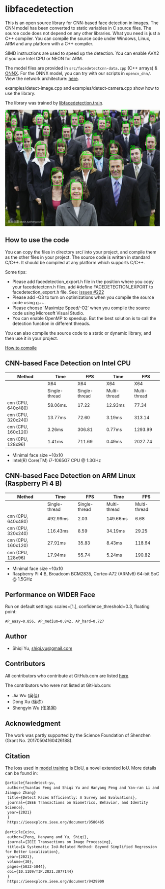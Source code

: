 # libfacedetection

This is an open source library for CNN-based face detection in images. The CNN model has been converted to static variables in C source files. The source code does not depend on any other libraries. What you need is just a C++ compiler. You can compile the source code under Windows, Linux, ARM and any platform with a C++ compiler.

SIMD instructions are used to speed up the detection. You can enable AVX2 if you use Intel CPU or NEON for ARM.

The model files are provided in `src/facedetectcnn-data.cpp` (C++ arrays) & [ONNX](https://github.com/opencv/opencv_zoo/tree/master/models/face_detection_yunet). For the ONNX model, you can try with our scripts in `opencv_dnn/`. View the network architecture: [here](https://netron.app/?url=https://raw.githubusercontent.com/ShiqiYu/libfacedetection.train/master/tasks/task1/onnx/yunet.onnx).

examples/detect-image.cpp and examples/detect-camera.cpp show how to use the library.

The library was trained by [libfacedetection.train](https://github.com/ShiqiYu/libfacedetection.train).

![Examples](/images/cnnresult.png "Detection example")

## How to use the code

You can copy the files in directory src/ into your project,
and compile them as the other files in your project.
The source code is written in standard C/C++.
It should be compiled at any platform which supports C/C++.

Some tips:

  * Please add facedetection_export.h file in the position where you copy your facedetectcnn.h files, add #define FACEDETECTION_EXPORT to  facedetection_export.h file. See: [issues #222](https://github.com/ShiqiYu/libfacedetection/issues/222)
  * Please add -O3 to turn on optimizations when you compile the source code using g++.
  * Please choose 'Maximize Speed/-O2' when you compile the source code using Microsoft Visual Studio.
  * You can enable OpenMP to speedup. But the best solution is to call the detection function in different threads.

You can also compile the source code to a static or dynamic library, and then use it in your project.

[How to compile](COMPILE.md)


## CNN-based Face Detection on Intel CPU

<!--
| Method             |Time          | FPS         |Time          | FPS         |
|--------------------|--------------|-------------|--------------|-------------|
|                    |  X64         |X64          |  X64         |X64          |
|                    |Single-thread |Single-thread|Multi-thread  |Multi-thread |
|cnn (CPU, 640x480)  |  58.03ms     |  17.23      | 13.85ms      |   72.20     |
|cnn (CPU, 320x240)  |  14.18ms     |  70.51      |  3.38ms      |  296.21     |
|cnn (CPU, 160x120)  |   3.25ms     | 308.15      |  0.82ms      | 1226.56     |
|cnn (CPU, 128x96)   |   2.11ms     | 474.38      |  0.52ms      | 1929.60     |
-->
| Method             |Time          | FPS         |Time          | FPS         |
|--------------------|--------------|-------------|--------------|-------------|
|                    |  X64         |X64          |  X64         |X64          |
|                    |Single-thread |Single-thread|Multi-thread  |Multi-thread |
|cnn (CPU, 640x480)  |  58.06ms.    |  17.22      |  12.93ms     |   77.34     |
|cnn (CPU, 320x240)  |  13.77ms     |  72.60      |   3.19ms     |  313.14     |
|cnn (CPU, 160x120)  |   3.26ms     | 306.81      |   0.77ms     | 1293.99     |
|cnn (CPU, 128x96)   |   1.41ms     | 711.69      |   0.49ms     | 2027.74     |

* Minimal face size ~10x10
* Intel(R) Core(TM) i7-1065G7 CPU @ 1.3GHz


## CNN-based Face Detection on ARM Linux (Raspberry Pi 4 B)

| Method             |Time          | FPS         |Time          | FPS         |
|--------------------|--------------|-------------|--------------|-------------|
|                    |Single-thread |Single-thread|Multi-thread  |Multi-thread |
|cnn (CPU, 640x480)  |  492.99ms    |  2.03       |  149.66ms    |   6.68      |
|cnn (CPU, 320x240)  |  116.43ms    |  8.59       |   34.19ms    |  29.25      |
|cnn (CPU, 160x120)  |   27.91ms    | 35.83       |    8.43ms    | 118.64      |
|cnn (CPU, 128x96)   |   17.94ms    | 55.74       |    5.24ms    | 190.82      |

<!-- * Face detection only, and no landmark detection included. -->
* Minimal face size ~10x10
* Raspberry Pi 4 B, Broadcom BCM2835, Cortex-A72 (ARMv8) 64-bit SoC @ 1.5GHz


## Performance on WIDER Face 
Run on default settings: scales=[1.], confidence_threshold=0.3, floating point:
```
AP_easy=0.856, AP_medium=0.842, AP_hard=0.727
```

## Author
* Shiqi Yu, <shiqi.yu@gmail.com>

## Contributors
All contributors who contribute at GitHub.com are listed [here](https://github.com/ShiqiYu/libfacedetection/graphs/contributors). 

The contributors who were not listed at GitHub.com:
* Jia Wu (吴佳)
* Dong Xu (徐栋)
* Shengyin Wu (伍圣寅)

## Acknowledgment
The work was partly supported by the Science Foundation of Shenzhen (Grant No. 20170504160426188).


## Citation
The loss used in [model training](https://github.com/ShiqiYu/libfacedetection.train) is EIoU, a novel extended IoU. More details can be found in:

	@article{facedetect-yu,
	 author={Yuantao Feng and Shiqi Yu and Hanyang Peng and Yan-ran Li and Jianguo Zhang}
	 title={Detect Faces Efficiently: A Survey and Evaluations},
	 journal={IEEE Transactions on Biometrics, Behavior, and Identity Science},
	 year={2021}
	 }
	 https://ieeexplore.ieee.org/document/9580485

	@article{eiou,
	 author={Peng, Hanyang and Yu, Shiqi},
  	 journal={IEEE Transactions on Image Processing}, 
  	 title={A Systematic IoU-Related Method: Beyond Simplified Regression for Better Localization}, 
  	 year={2021},
  	 volume={30},
  	 pages={5032-5044},
	 doi={10.1109/TIP.2021.3077144}
	 }
	 https://ieeexplore.ieee.org/document/9429909


